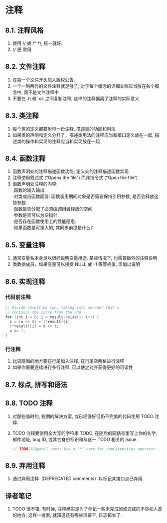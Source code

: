 # 注释

## 8.1. 注释风格

1. 使用 // 或 /* */, 统一就好.
2. // 更 常用

## 8.2. 文件注释

1. 在每一个文件开头加入版权公告.
2. 一个一到两行的文件注释就足够了, 对于每个概念的详细文档应当放在各个概念中, 而不是文件注释中
3. 不要在 .h 和 .cc 之间复制注释, 这样的注释偏离了注释的实际意义

## 8.3. 类注释

1. 每个类的定义都要附带一份注释, 描述类的功能和用法
2. 如果类的声明和定义分开了，描述类用法的注释应当和接口定义放在一起, 描述类的操作和实现的注释应当和实现放在一起

## 8.4. 函数注释

1. 函数声明处的注释描述函数功能; 定义处的注释描述函数实现
2. 注释使用叙述式 (“Opens the file”) 而非指令式 (“Open the file”)
3. 函数声明处注释的内容:</br>
·函数的输入输出.</br>
·对类成员函数而言: 函数调用期间对象是否需要保持引用参数, 是否会释放这些参数.</br>
·函数是否分配了必须由调用者释放的空间.</br>
·参数是否可以为空指针.</br>
·是否存在函数使用上的性能隐患.</br>
·如果函数是可重入的, 其同步前提是什么?</br>

## 8.5. 变量注释

1. 通常变量名本身足以很好说明变量用途. 某些情况下, 也需要额外的注释说明
2. 类数据成员，如果变量可以接受 NULL 或 -1 等警戒值, 须加以说明

## 8.6. 实现注释

### 代码前注释

```cpp
// Divide result by two, taking into account that x
// contains the carry from the add.
for (int i = 0; i < result->size(); i++) {
  x = (x << 8) + (*result)[i];
  (*result)[i] = x >> 1;
  x &= 1;
}

```

### 行注释

1. 比较隐晦的地方要在行尾加入注释. 在行尾空两格进行注释
2. 如果你需要连续进行多行注释, 可以使之对齐获得更好的可读性

## 8.7. 标点, 拼写和语法

## 8.8. TODO 注释

1. 对那些临时的, 短期的解决方案, 或已经够好但仍不完美的代码使用 TODO 注释.
2. TODO 注释要使用全大写的字符串 TODO, 在随后的圆括号里写上你的名字, 邮件地址, bug ID, 或其它身份标识和与这一 TODO 相关的 issue.

    ```cpp
    // TODO(kl@gmail.com): Use a "*" here for concatenation operator.
    ```

## 8.9. 弃用注释

1. 通过弃用注释（DEPRECATED comments）以标记某接口点已弃用.

## 译者笔记

1. TODO 很不错, 有时候, 注释确实是为了标记一些未完成的或完成的不尽如人意的地方, 这样一搜索, 就知道还有哪些活要干, 日志都省了.
